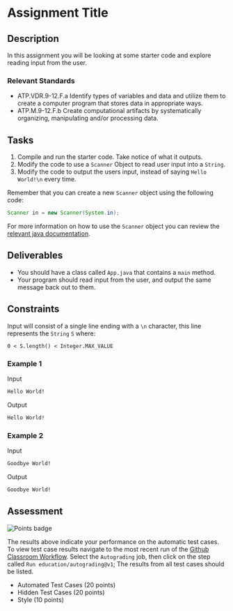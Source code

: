 # Assignment Title

## Description

In this assignment you will be looking at some starter code and explore reading input from the user.

### Relevant Standards

- ATP.VDR.9-12.F.a Identify types of variables and data and utilize them to create a computer program that stores data in appropriate ways.
- ATP.M.9-12.F.b Create computational artifacts by systematically organizing, manipulating and/or processing data.

## Tasks

1. Compile and run the starter code. Take notice of what it outputs.
2. Modify the code to use a `Scanner` Object to read user input into a `String`.
3. Modify the code to output the users input, instead of saying `Hello World!\n` every time.

Remember that you can create a new `Scanner` object using the following code:

```java
Scanner in = new Scanner(System.in);
```

For more information on how to use the `Scanner` object you can review the [relevant java documentation](https://docs.oracle.com/javase/8/docs/api/java/util/Scanner.html).

## Deliverables

- You should have a class called `App.java` that contains a `main` method.
- Your program should read input from the user, and output the same message back out to them.

## Constraints

Input will consist of a single line ending with a `\n` character, this line represents the `String` `S` where:

```
0 < S.length() < Integer.MAX_VALUE
```

### Example 1

Input

```md
Hello World!

```

Output

```md
Hello World!

```

### Example 2

Input

```md
Goodbye World!

```

Output

```md
Goodbye World!

```

## Assessment

![Points badge](../../blob/badges/.github/badges/points.svg)

The results above indicate your performance on the automatic test cases. To view test case results navigate to the most recent run of the [Github Classroom Workflow](../../actions/workflows/classroom.yaml). Select the `Autograding` job, then click on the step called `Run education/autograding@v1`; The results from all test cases should be listed.

- Automated Test Cases (20 points)
- Hidden Test Cases (20 points)
- Style (10 points)
